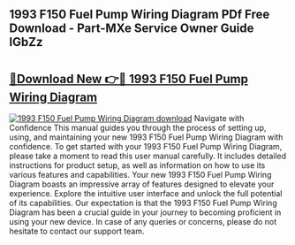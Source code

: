 ## 1993 F150 Fuel Pump Wiring Diagram PDf Free Download - Part-MXe Service Owner Guide lGbZz

# <h2><a href="http://dfp09r.blite.top/?on=1993+F150+Fuel+Pump+Wiring+Diagram">🔗Download New 👉🔴 1993 F150 Fuel Pump Wiring Diagram</a></h2>

[![1993 F150 Fuel Pump Wiring Diagram download](https://i.imgur.com/lujVjoI.png)](http://dfp09r.blite.top/?on=1993+F150+Fuel+Pump+Wiring+Diagram)
Navigate with Confidence This manual guides you through the process of setting up, using, and maintaining your new 1993 F150 Fuel Pump Wiring Diagram with confidence. To get started with your 1993 F150 Fuel Pump Wiring Diagram, please take a moment to read this user manual carefully. It includes detailed instructions for product setup, as well as information on how to use its various features and capabilities. Your new 1993 F150 Fuel Pump Wiring Diagram boasts an impressive array of features designed to elevate your experience. Explore the intuitive user interface and unlock the full potential of its capabilities. Our expectation is that the 1993 F150 Fuel Pump Wiring Diagram has been a crucial guide in your journey to becoming proficient in using your new device. In case of any queries or concerns, please do not hesitate to contact our support team.
